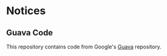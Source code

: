 Notices
=======

Guava Code
----------

This repository contains code from Google's [Guava] repository.

[Guava]: https://github.com/google/guava
